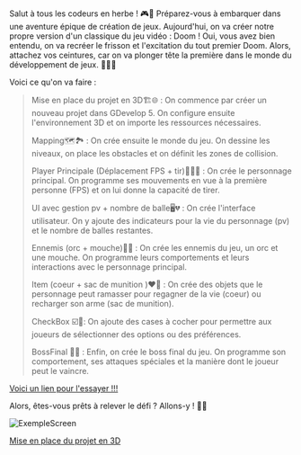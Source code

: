 Salut à tous les codeurs en herbe ! 🎮👾 Préparez-vous à embarquer dans une aventure épique de création de jeux. Aujourd'hui, on va créer notre propre version d'un classique du jeu vidéo : Doom ! Oui, vous avez bien entendu, on va recréer le frisson et l'excitation du tout premier Doom. Alors, attachez vos ceintures, car on va plonger tête la première dans le monde du développement de jeux. 🚀👨‍💻

Voici ce qu'on va faire :

>Mise en place du projet en 3D🏗️🌐 : On commence par créer un nouveau projet dans GDevelop 5. On configure ensuite l'environnement 3D et on importe les ressources nécessaires. 
>
>Mapping🗺️🏞️ : On crée ensuite le monde du jeu. On dessine les niveaux, on place les obstacles et on définit les zones de collision. 
>
>Player Principale (Déplacement FPS + tir)🏃‍♂️🔫 : On crée le personnage principal. On programme ses mouvements en vue à la première personne (FPS) et on lui donne la capacité de tirer. 
>
>UI avec gestion pv + nombre de balle🖥️💔 : On crée l'interface utilisateur. On y ajoute des indicateurs pour la vie du personnage (pv) et le nombre de balles restantes. 
>
>Ennemis (orc + mouche)👹🦟 : On crée les ennemis du jeu, un orc et une mouche. On programme leurs comportements et leurs interactions avec le personnage principal. 
>
>Item (coeur + sac de munition )❤️💼 : On crée des objets que le personnage peut ramasser pour regagner de la vie (coeur) ou recharger son arme (sac de munition). 
>
>CheckBox ☑️🔘: On ajoute des cases à cocher pour permettre aux joueurs de sélectionner des options ou des préférences. 
>
>BossFinal 👑🐲 : Enfin, on crée le boss final du jeu. On programme son comportement, ses attaques spéciales et la manière dont le joueur peut le vaincre. 

[Voici un lien pour l'essayer !!!](https://gd.games/instant-builds/d5483fe9-4fab-40ce-b7e0-37f14c3bb806)

Alors, êtes-vous prêts à relever le défi ? Allons-y ! 🚀🎉

![ExempleScreen](Images/ScreenExemple.png)

[Mise en place du projet en 3D ](https://github.com/g404-code-gaming/DoomLike_CodeGaming/blob/main/Création-Du-Jeu/01_Mise%20en%20place%20du%20projet%20en%203D.md)

